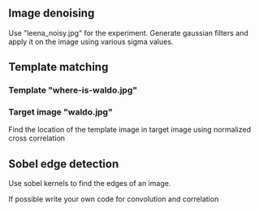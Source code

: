 ## Image denoising
Use "leena_noisy.jpg" for the experiment. Generate gaussian filters and apply it on the image using various sigma values.
 
## Template matching
### Template "where-is-waldo.jpg"
### Target image "waldo.jpg"
Find the location of the template image in target image using normalized cross correlation

## Sobel edge detection
Use sobel kernels to find the edges of an image.

If possible write your own code for convolution and correlation
